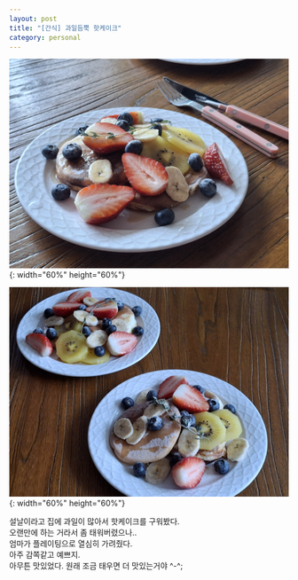 ```yaml
---
layout: post
title: "[간식] 과일듬뿍 핫케이크"
category: personal
---
```

![pancake1.jpg](/assets/img/pancake1.jpg){: width="60%" height="60%"}

![pancake2.jpg](/assets/img/pancake2.jpg){: width="60%" height="60%"}

설날이라고 집에 과일이 많아서 핫케이크를 구워봤다.\
오랜만에 하는 거라서 좀 태워버렸으나..\
엄마가 플레이팅으로 열심히 가려줬다.\
아주 감쪽같고 예쁘지.\
아무튼 맛있었다. 원래 조금 태우면 더 맛있는거야 ^-^;